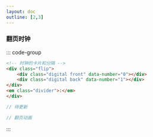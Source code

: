 ```yaml
---
layout: doc
outline: [2,3]
---
```

<script lang="ts" setup>
import ClockOne from "../.vitepress/components/ClockOne.vue"
</script>

### 翻页时钟

<ClockOne/>

::: code-group

```html [结构]
<!-- 时钟的卡片和分隔 -->
<div class="flip">
    <div class="digital front" data-number="0"></div>
    <div class="digital back" data-number="1"></div>
</div>
<em class="divider">:</em>
</div>
```

```Typescript [逻辑]
// 待更新
```

```scss [样式]
// 翻页动画

```
:::